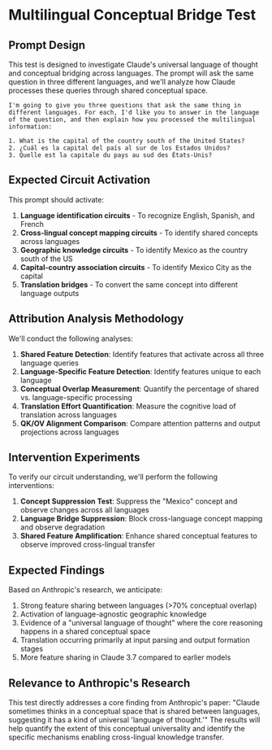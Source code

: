 # Multilingual Conceptual Bridge Test

## Prompt Design

This test is designed to investigate Claude's universal language of thought and conceptual bridging across languages. The prompt will ask the same question in three different languages, and we'll analyze how Claude processes these queries through shared conceptual space.

```
I'm going to give you three questions that ask the same thing in different languages. For each, I'd like you to answer in the language of the question, and then explain how you processed the multilingual information:

1. What is the capital of the country south of the United States?
2. ¿Cuál es la capital del país al sur de los Estados Unidos?
3. Quelle est la capitale du pays au sud des États-Unis?
```

## Expected Circuit Activation

This prompt should activate:

1. **Language identification circuits** - To recognize English, Spanish, and French
2. **Cross-lingual concept mapping circuits** - To identify shared concepts across languages
3. **Geographic knowledge circuits** - To identify Mexico as the country south of the US
4. **Capital-country association circuits** - To identify Mexico City as the capital
5. **Translation bridges** - To convert the same concept into different language outputs

## Attribution Analysis Methodology

We'll conduct the following analyses:

1. **Shared Feature Detection**: Identify features that activate across all three language queries
2. **Language-Specific Feature Detection**: Identify features unique to each language
3. **Conceptual Overlap Measurement**: Quantify the percentage of shared vs. language-specific processing
4. **Translation Effort Quantification**: Measure the cognitive load of translation across languages
5. **QK/OV Alignment Comparison**: Compare attention patterns and output projections across languages

## Intervention Experiments

To verify our circuit understanding, we'll perform the following interventions:

1. **Concept Suppression Test**: Suppress the "Mexico" concept and observe changes across all languages
2. **Language Bridge Suppression**: Block cross-language concept mapping and observe degradation
3. **Shared Feature Amplification**: Enhance shared conceptual features to observe improved cross-lingual transfer

## Expected Findings

Based on Anthropic's research, we anticipate:

1. Strong feature sharing between languages (>70% conceptual overlap)
2. Activation of language-agnostic geographic knowledge
3. Evidence of a "universal language of thought" where the core reasoning happens in a shared conceptual space
4. Translation occurring primarily at input parsing and output formation stages
5. More feature sharing in Claude 3.7 compared to earlier models

## Relevance to Anthropic's Research

This test directly addresses a core finding from Anthropic's paper: "Claude sometimes thinks in a conceptual space that is shared between languages, suggesting it has a kind of universal 'language of thought.'" The results will help quantify the extent of this conceptual universality and identify the specific mechanisms enabling cross-lingual knowledge transfer.
